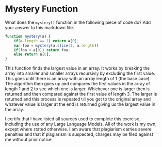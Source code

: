 # Mystery Function

What does the `mystery()` function in the following piece of code do? Add your
answer to this markdown file.

```javascript
function mystery(a) {
    if(a.length == 1) return a[0];
    var foo = mystery(a.slice(1, a.length))
    if(foo > a[0]) return foo;
    else return a[0];
}
```

This function finds the largest value in an array. It works by breaking the array into smaller and smaller arrays recursivly by excluding the first value. This goes until there is an array with an array length of 1 (the base case). The algorithm then goes up and compares the first values in the array of length 1 and 2 to see which one is larger. Whichever one is larger then is returned and then compared against the first value of length 3. The larger is returned and this process is repeated till you get to the original array and whatever value is larger at the end is returned giving us the largest value in the array.


I certify that I have listed all sources used to complete this exercise, including the use of any Large Language Models. All of the work is my own, except where stated otherwise. I am aware that plagiarism carries severe penalties and that if plagiarism is suspected, charges may be filed against me without prior notice.